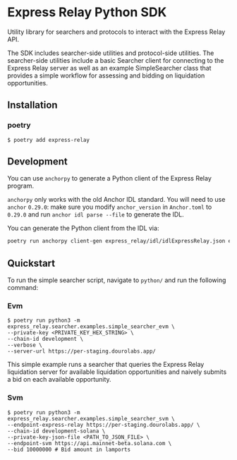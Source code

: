 # Express Relay Python SDK

Utility library for searchers and protocols to interact with the Express Relay API.

The SDK includes searcher-side utilities and protocol-side utilities. The searcher-side utilities include a basic Searcher client for connecting to the Express Relay server as well as an example SimpleSearcher class that provides a simple workflow for assessing and bidding on liquidation opportunities.

## Installation

### poetry

```
$ poetry add express-relay
```

## Development

You can use `anchorpy` to generate a Python client of the Express Relay program.

`anchorpy` only works with the old Anchor IDL standard. You will need to use `anchor` `0.29.0`: make sure you modify `anchor_version` in `Anchor.toml` to `0.29.0` and run `anchor idl parse --file` to generate the IDL.

You can generate the Python client from the IDL via:

```bash
poetry run anchorpy client-gen express_relay/idl/idlExpressRelay.json express_relay/svm/generated/express_relay --program-id PytERJFhAKuNNuaiXkApLfWzwNwSNDACpigT3LwQfou
```

## Quickstart

To run the simple searcher script, navigate to `python/` and run the following command:

### Evm

```
$ poetry run python3 -m express_relay.searcher.examples.simple_searcher_evm \
--private-key <PRIVATE_KEY_HEX_STRING> \
--chain-id development \
--verbose \
--server-url https://per-staging.dourolabs.app/
```

This simple example runs a searcher that queries the Express Relay liquidation server for available liquidation
opportunities and naively submits a bid on each available opportunity.

### Svm

```
$ poetry run python3 -m express_relay.searcher.examples.simple_searcher_svm \
--endpoint-express-relay https://per-staging.dourolabs.app/ \
--chain-id development-solana \
--private-key-json-file <PATH_TO_JSON_FILE> \
--endpoint-svm https://api.mainnet-beta.solana.com \
--bid 10000000 # Bid amount in lamports
```
